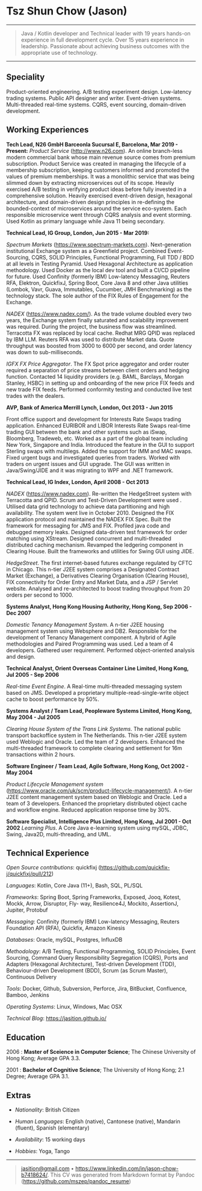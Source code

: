 Tsz Shun Chow (Jason)
============

----

>  Java / Kotlin developer and Technical leader with 19 years hands-on
>  experience in full development cycle. Over 15 years experience in leadership.
>  Passionate about achieving business outcomes with the appropriate use of technology.

----

Speciality
---------


Product-oriented engineering. A/B testing experiment design. Low-latency trading systems. Public API designer and writer. Event-driven systems. Multi-threaded real-time systems. CQRS, event sourcing, domain-driven development.

Working Experiences
----------

**Tech Lead, N26 GmbH Barceonla Sucursal E, Barcelona, Mar 2019 - Present:**
*Product Service* (http://www.n26.com). An online branch-less modern commercial bank whose main revenue source comes from premium subscription. Product Service was created in managing the lifecycle of a membership subscription, keeping customers informed and promoted the values of premium memberships. It was a monolithic service that was being slimmed down by extracting microservices out of its scope. Heavily exercised A/B testing in verifying product ideas before fully invested in a comprehensive solution. Heavily exercised event-driven design, hexagonal architecture, and domain-driven design principles in re-defining the bounded-context of microservices around the service eco-system. Each responsible microservice went through CQRS analysis and event storming. Used Kotlin as primary language while Java 11 being secondary.  

**Technical Lead, IG Group, London, Jun 2015 - Mar 2019:**

*Spectrum Markets* (https://www.spectrum-markets.com). Next-generation institutional Exchange system as a Greenfield project. Combined Event-Sourcing, CQRS, SOLID Principles, Functional Programming, Full TDD / BDD at all levels in Testing Pyramid. Used Hexagonal Architecture as application methodology. Used Docker as the local dev tool and built a CI/CD pipeline for future. Used Confinity (formerly IBM) Low-latency Messaging, Reuters RFA, Elektron, QuickfixJ, Spring Boot, Core Java 8 and other Java utilities (Lombok, Vavr, Guava, Immutables, Cucumber, JMH Benchmarking) as the technology stack. The sole author of the FIX Rules of Engagement for the Exchange.

*NADEX* (https://www.nadex.com/). As the trade volume doubled every two years, the Exchange system finally saturated and scalability improvement was required. During the project, the business flow was streamlined. Terracotta FX was replaced by local cache. Redhat MRG QPID was replaced by IBM LLM. Reuters RFA was used to distribute Market data. Quote throughput was boosted from 3000 to 6000 per second, and order latency was down to sub-milliseconds.

*IGFX FX Price Aggregator*. The FX Spot price aggregator and order router required a separation of price streams between client orders and hedging function. Contacted 14 liquidity providers (e.g. BAML, Barclays, Morgan Stanley, HSBC) in setting up and onboarding of the new price FIX feeds and new trade FIX feeds. Performed conformity testing and conducted live test trades with the dealers.

**AVP, Bank of America Merrill Lynch, London, Oct 2013 - Jun 2015**

Front office support and development for Interests Rate Swaps trading application. Enhanced EURIBOR and LIBOR Interests Rate Swaps real-time trading GUI between the bank and other systems such as iSwap, Bloomberg, Tradeweb, etc. Worked as a part of the global team including New York, Singapore and India. Introduced the feature in the GUI to support Sterling swaps with multilegs. Added the support for IMM and MAC swaps. Fixed urgent bugs and investigated queries from traders. Worked with traders on urgent issues and GUI upgrade.
The GUI was written in Java/Swing/JIDE and it was migrating to WPF and .NET framework.

**Technical Lead, IG Index, London, April 2008 - Oct 2013**

*NADEX* (https://www.nadex.com). Re-written the HedgeStreet system with Terracotta and QPID. Scrum and Test-Driven Development were used . Utilised data grid technology to achieve data partitioning and high availability. The system went live in October 2010. Designed the FIX application protocol and maintained the NADEX FIX Spec. Built the framework for messaging for JMS and FIX. Profiled java code and debugged memory leaks. Designed data-driven test framework for order matching using XStream. Designed concurrent and multi-threaded distributed caching mechanism. Revamped the ledgering component in Clearing House. Built the frameworks and utilities for Swing GUI using JIDE.

*HedgeStreet*. The first internet-based futures exchange regulated by CFTC in Chicago. This n-tier J2EE system comprises a Designated Contract Market (Exchange), a Derivatives Clearing Organisation (Clearing House), FIX connectivity for Order Entry and Market Data, and a JSP / Servlet website. Analysed and re-architected to boost trading throughput from 20 orders per second to 1000.

**Systems Analyst, Hong Kong Housing Authority, Hong Kong, Sep 2006 - Dec 2007**

*Domestic Tenancy Management System*. A n-tier J2EE housing management system using Websphere and DB2. Responsible for the development of Tenancy Management component. A hybrid of Agile methodologies and Paired Programming was used. Led a team of 4 developers. Gathered user requirement. Performed object-oriented analysis and design.

**Technical Analyst, Orient Overseas Container Line Limited, Hong Kong, Jul 2005 - Sep 2006**

*Real-time Event Engine*. A Real-time multi-threaded messaging system based on JMS. Developed a proprietary multiple-read-single-write object cache to boost performance by 50%.

**Systems Analyst / Team Lead, Peopleware Systems Limited, Hong Kong, May 2004 - Jul 2005**

*Clearing House System of the Trans Link Systems*. The national public transport backoffice system in The Netherlands. This n-tier J2EE system used Weblogic and Oracle. Led the team of 2 developers. Enhanced the multi-threaded framework to complete clearing and settlement for 16m transactions within 2 hours.

**Software Engineer / Team Lead, Agile Software, Hong Kong, Oct 2002 - May 2004**

*Product Lifecycle Management system* (https://www.oracle.com/uk/scm/product-lifecycle-management/). A n-tier J2EE content management system based on Weblogic and Oracle. Led a team of 3 developers. Enhanced the proprietary distributed object cache and workflow engine. Reduced application response time by 30%.

**Software Specialist, Intelligence Plus Limited, Hong Kong, Jul 2001 - Oct 2002**
*Learning Plus*. A Core Java e-learning system using mySQL, JDBC, Swing, Java2D, multi-threading, and UML.

Technical Experience
--------------------

*Open Source contributions*: quickfixj (https://github.com/quickfix-j/quickfixj/pull/212)

*Languages*: Kotlin, Core Java (11+), Bash, SQL, PL/SQL

*Frameworks*: Spring Boot, Spring Frameworks, Exposed, Jooq, Kotest, Mockk, Arrow, Disruptor, Fly-
way, Resilience4J, Mockito, AssertionJ, Jupiter, Protobuf

*Messaging*: Confinity (formerly IBM) Low-latency Messaging, Reuters Foundation API (RFA), Quickfix, Amazon Kinesis

*Databases*: Oracle, mySQL, Postgres, InfluxDB

*Methodology*: A/B Testing, Functional Programming, SOLID Principles, Event Sourcing, Command Query Responsibility Segregation (CQRS), Ports and Adapters (Hexagonal Architecture), Test-driven Development (TDD), Behaviour-driven Development (BDD), Scrum (as Scrum Master), Continuous Delivery

*Tools*: Docker, Github, Subversion, Perforce, Jira, BitBucket, Confluence, Bamboo, Jenkins

*Operating Systems*: Linux, Windows, Mac OSX

*Technical Blog*: https://jasition.github.io/

Education
---------

2006
:   **Master of Sceience in Computer Science**; The Chinese University of Hong Kong; Average GPA 3.3.

2001
:   **Bachelor of Cognitive Science**; The University of Hong Kong; 2.1 Degree; Average GPA 3.1.

Extras
----------------------------------------

* *Nationality*: British Citizen
  
* *Human Languages*: English (native), Cantonese (native), Mandarin (fluent), Spanish (elementary)

* *Availability*: 15 working days

* *Hobbies*: Yoga, Tango

----

> <jasition@gmail.com> • https://www.linkedin.com/in/jason-chow-b7418624/.
> This CV was generated from Markdown format by Pandoc (https://github.com/mszep/pandoc_resume) 

